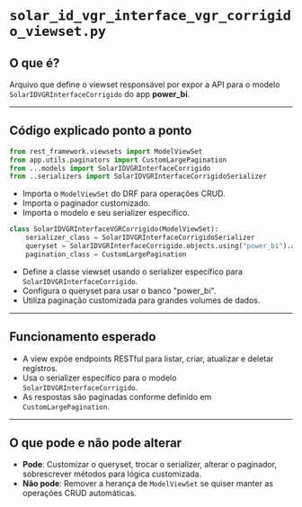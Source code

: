 # `solar_id_vgr_interface_vgr_corrigido_viewset.py`

## O que é?

Arquivo que define o viewset responsável por expor a API para o modelo `SolarIDVGRInterfaceCorrigido` do app **power_bi**.

---

## Código explicado ponto a ponto

```python
from rest_framework.viewsets import ModelViewSet
from app.utils.paginators import CustomLargePagination
from ...models import SolarIDVGRInterfaceCorrigido
from ..serializers import SolarIDVGRInterfaceCorrigidoSerializer
```
- Importa o `ModelViewSet` do DRF para operações CRUD.
- Importa o paginador customizado.
- Importa o modelo e seu serializer específico.

```python
class SolarIDVGRInterfaceVGRCorrigido(ModelViewSet):
    serializer_class = SolarIDVGRInterfaceCorrigidoSerializer
    queryset = SolarIDVGRInterfaceCorrigido.objects.using("power_bi").all()
    pagination_class = CustomLargePagination
```
- Define a classe viewset usando o serializer específico para `SolarIDVGRInterfaceCorrigido`.
- Configura o queryset para usar o banco "power_bi".
- Utiliza paginação customizada para grandes volumes de dados.

---

## Funcionamento esperado

- A view expõe endpoints RESTful para listar, criar, atualizar e deletar registros.
- Usa o serializer específico para o modelo `SolarIDVGRInterfaceCorrigido`.
- As respostas são paginadas conforme definido em `CustomLargePagination`.

---

## O que pode e não pode alterar

- **Pode**: Customizar o queryset, trocar o serializer, alterar o paginador, sobrescrever métodos para lógica customizada.
- **Não pode**: Remover a herança de `ModelViewSet` se quiser manter as operações CRUD automáticas.
